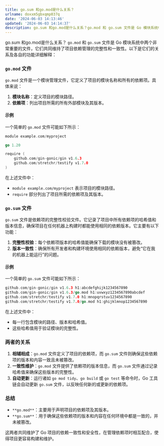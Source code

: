 ```yaml
---
title: go.sum 和go.mod是什么关系？
urlname: doxxm5gbxqmp037q
date: '2024-06-03 14:13:46'
updated: '2024-06-03 14:14:37'
description: go.sum 和go.mod是什么关系？go.mod 和 go.sum 文件是 Go 模块系统中两个非常重要的文件，它们共同维持了项目依赖管理的完整性和一致性。以下是它们的关系及各自的功能详细解释：go.mod 文件go.mod 文件是一个模块管理文件，它定义了项目的模块名称和所有的依赖项。具...
---
```

go.sum 和go.mod是什么关系？
`go.mod` 和 `go.sum` 文件是 Go 模块系统中两个非常重要的文件，它们共同维持了项目依赖管理的完整性和一致性。以下是它们的关系及各自的功能详细解释：

### `go.mod` 文件

`go.mod` 文件是一个模块管理文件，它定义了项目的模块名称和所有的依赖项。具体来说：

1. **模块名称**：定义项目的模块路径。
2. **依赖项**：列出项目所需的所有外部模块及其版本。

#### 示例

一个简单的 `go.mod` 文件可能如下所示：

```go
module example.com/myproject

go 1.20

require (
    github.com/gin-gonic/gin v1.6.3
    github.com/stretchr/testify v1.7.0
)
```

在上述文件中：

- `module example.com/myproject` 表示项目的模块路径。
- `require` 部分列出了项目所需的依赖项及其版本。

### `go.sum` 文件

`go.sum` 文件是依赖项的完整性校验文件。它记录了项目中所有依赖项的哈希值和版本信息，确保项目在任何机器上构建时都能使用相同的依赖版本。它主要有以下功能：

1. **完整性校验**：每个依赖项版本的哈希值能确保下载的模块没有被篡改。
2. **版本一致性**：确保所有开发者和构建环境使用相同的依赖版本，避免“它在我的机器上能运行”的问题。

#### 示例

一个简单的 `go.sum` 文件可能如下所示：

```go
github.com/gin-gonic/gin v1.6.3 h1:abcdefghijk1234567890
github.com/gin-gonic/gin v1.6.3/go.mod h1:uvwxyz1234567890abcdef
github.com/stretchr/testify v1.7.0 h1:mnopqrstuv1234567890
github.com/stretchr/testify v1.7.0/go.mod h1:ghijklmnop1234567890
```

在上述文件中：

- 每一行包含模块的路径、版本和哈希值。
- 这些哈希值用于验证模块的完整性。

### 两者的关系

1. **相辅相成**：`go.mod` 文件定义了项目的依赖项，而 `go.sum` 文件则确保这些依赖项的版本和内容一致且未被篡改。
2. **一致性维护**：`go.mod` 文件提供了依赖项的版本信息，而 `go.sum` 文件通过记录哈希值来确保这些版本的完整性。
3. **自动更新**：运行诸如 `go mod tidy`、`go build` 或 `go test` 等命令时，Go 工具链会自动更新 `go.sum` 文件，以反映任何新的或更新的依赖项。

### 总结

- `**go.mod**`：主要用于声明项目的依赖项及其版本。
- `**go.sum**`：用于确保这些依赖项的版本和内容在任何环境中都是一致的，并未被篡改。

这两者共同维护了 Go 项目的依赖一致性和安全性，在管理依赖项时相互配合，使得项目更容易构建和维护。
